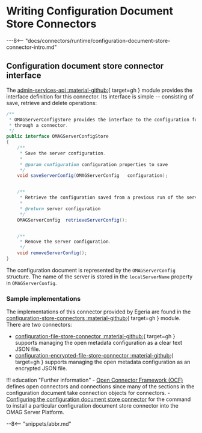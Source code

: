 <!-- SPDX-License-Identifier: CC-BY-4.0 -->
<!-- Copyright Contributors to the ODPi Egeria project 2020. -->

# Writing Configuration Document Store Connectors

---8<-- "docs/connectors/runtime/configuration-document-store-connector-intro.md"

## Configuration document store connector interface
    
The [admin-services-api :material-github:](https://github.com/odpi/egeria/tree/main/open-metadata-implementation/admin-services/admin-services-api){ target=gh } module provides the interface definition for this connector. Its interface is simple -- consisting of save, retrieve and delete operations:

```java
/**
 * OMAGServerConfigStore provides the interface to the configuration for an OMAG Server.  This is accessed
 * through a connector.
 */
public interface OMAGServerConfigStore
{
    /**
     * Save the server configuration.
     * 
     * @param configuration configuration properties to save
     */
    void saveServerConfig(OMAGServerConfig   configuration);


    /**
     * Retrieve the configuration saved from a previous run of the server.
     *
     * @return server configuration
     */
    OMAGServerConfig  retrieveServerConfig();


    /**
     * Remove the server configuration.
     */
    void removeServerConfig();
}
```

The configuration document is represented by the `OMAGServerConfig` structure. The name of the server is stored in the `localServerName` property in `OMAGServerConfig`.

### Sample implementations

The implementations of this connector provided by Egeria are found in the [configuration-store-connectors :material-github:](https://github.com/odpi/egeria/tree/main/open-metadata-implementation/adapters/open-connectors/configuration-store-connectors){ target=gh } module. There are two connectors:

- [configuration-file-store-connector :material-github:](https://github.com/odpi/egeria/tree/main/open-metadata-implementation/adapters/open-connectors/configuration-store-connectors/configuration-file-store-connector){ target=gh } supports managing the open metadata configuration as a clear text JSON file.
- [configuration-encrypted-file-store-connector :material-github:](https://github.com/odpi/egeria/tree/main/open-metadata-implementation/adapters/open-connectors/configuration-store-connectors/configuration-encrypted-file-store-connector){ target=gh } supports managing the open metadata configuration as an encrypted JSON file.


!!! education "Further information"
    - [Open Connector Framework (OCF)](/frameworks/ocf/overview) defines open connectors and connections since many of the sections in the configuration document take connection objects for connectors.
    - [Configuring the configuration document store connector](/guides/admin/configuring-the-omag-server-platform/#configuration-store) for the command to install a particular configuration document store connector into the OMAG Server Platform.

--8<-- "snippets/abbr.md"
